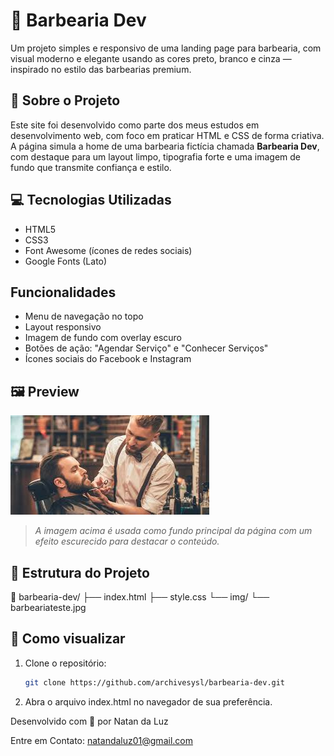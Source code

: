 # 💈 Barbearia Dev

Um projeto simples e responsivo de uma landing page para barbearia, com visual moderno e elegante usando as cores preto, branco e cinza — inspirado no estilo das barbearias premium.

## 📌 Sobre o Projeto

Este site foi desenvolvido como parte dos meus estudos em desenvolvimento web, com foco em praticar HTML e CSS de forma criativa. A página simula a home de uma barbearia fictícia chamada **Barbearia Dev**, com destaque para um layout limpo, tipografia forte e uma imagem de fundo que transmite confiança e estilo.

## 💻 Tecnologias Utilizadas

- HTML5
- CSS3
- Font Awesome (ícones de redes sociais)
- Google Fonts (Lato)

##  Funcionalidades

- Menu de navegação no topo
- Layout responsivo
- Imagem de fundo com overlay escuro
- Botões de ação: "Agendar Serviço" e "Conhecer Serviços"
- Ícones sociais do Facebook e Instagram

## 🖼️ Preview

![Preview do site](./img/barbeariateste.jpg)

> *A imagem acima é usada como fundo principal da página com um efeito escurecido para destacar o conteúdo.*

## 📂 Estrutura do Projeto

📁 barbearia-dev/ ├── index.html ├── style.css └── img/ └── barbeariateste.jpg


## 🚀 Como visualizar

1. Clone o repositório:
   ```bash
   git clone https://github.com/archivesysl/barbearia-dev.git
   
2. Abra o arquivo index.html no navegador de sua preferência.

 Desenvolvido com 💈 por Natan da Luz
 
 Entre em Contato: natandaluz01@gmail.com
